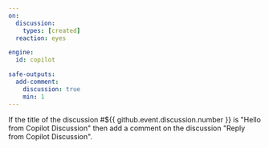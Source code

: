 ```yaml
---
on:
  discussion:
    types: [created]
  reaction: eyes

engine: 
  id: copilot

safe-outputs:
  add-comment:
    discussion: true
    min: 1
---
```


If the title of the discussion #${{ github.event.discussion.number }} is "Hello from Copilot Discussion" then add a comment on the discussion "Reply from Copilot Discussion".